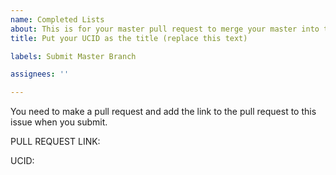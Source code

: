 ```yaml
---
name: Completed Lists
about: This is for your master pull request to merge your master into this repo.
title: Put your UCID as the title (replace this text)

labels: Submit Master Branch

assignees: ''

---
```


You need to make a pull request and add the link to the pull request to this issue when you submit.  

PULL REQUEST LINK:

UCID:
